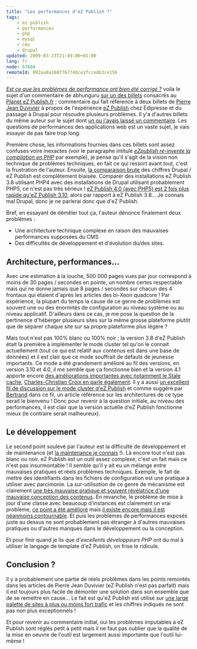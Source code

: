 ```yaml
---
title: "Les performances d'eZ Publish ?"
tags:
    - ez publish
    - performances
    - php
    - mysql
    - cms
    - drupal
updated: 2009-03-23T21:49:00+01:00
lang: fr
node: 67684
remoteId: 092aa8a168f767748ce2fcce8b3ce156
---
```


*[Est ce que les problémes de performance ont bien été corrigé ?](/post/etude-du-planet-ez-publish-fr-3-3-performances-caches-et-compagnie#c67673)* voila le sujet d'un commentaire de abhunguru [sur un des billets](/post/etude-du-planet-ez-publish-fr-3-3-performances-caches-et-compagnie) consacrés au [Planet eZ Publish.fr](http://www.planet-ezpublish.fr/) ; commentaire qui fait référence à deux billets de [Pierre Jean Duvivier](http://www.media-business.biz) à propos de l'expérience [eZ Publish](/tag/ez+publish) chez Edipresse et du passage à Drupal pour résoudre plusieurs problèmes. Il y'a d'autres billets du même auteur sur le sujet dont [un ou j'avais laissé un commentaire](http://www.media-business.biz/content/ezpublish-vs-drupal-pourquoi-ezpublish-est-battu-par-ko#comment-1). Les questions de performances des applications web est un vaste sujet, je vais essayer de pas faire trop long.


Première chose, les informations fournies dans ces billets sont assez confuses voire inexactes (voir le paragraphe intitulé [*eZpublish ré-invente la compilation en PHP*](http://www.media-business.biz/content/ezpublish-lenfer-du-devoir) par exemple), je pense qu'il s'agit de la vision non technique de problèmes techniques, en fait ce qui ressort avant tout, c'est la frustration de l'auteur. Ensuite, [la comparaison brute](http://www.media-business.biz/content/ezpublish-et-drupal-chez-edipresse-18-mois-apr%C3%A8squel-est-le-bilan) des chiffres Drupal / eZ Publish est complètement biaisée. Comparer des installations eZ Publish 3.8 utilisant PHP4 avec des installations de Drupal utilisant probablement PHP5, ce n'est pas très sérieux ! [eZ Publish 4.0 (avec PHP5) est 2 fois plus rapide qu'eZ Publish 3.10](/post/benchmark-between-ez-publish-4-and-ez-publish-3-10-with-or-without-a-php-opcode-cache), alors par rapport à eZ Publish 3.8... Je connais mal Drupal, donc je ne parlerai donc que d'eZ Publish.


Bref, en essayant de démêler tout ça, l'auteur dénonce finalement deux problèmes :

* Une architecture technique complexe en raison des mauvaises performances supposées du CMS
* Des difficultés de développement et d'évolution du/des sites.


## Architecture, performances...


Avec une estimation à la louche, 500 000 pages vues par jour correspond à moins de 30 pages / secondes en pointe, un nombre certes respectable mais qui ne donne jamais que 8 pages / secondes sur chacun des 4 frontaux qui étaient d'après les articles des bi-Xeon quadcore ! Par expérience, la plupart du temps la cause de ce genre de problèmes est souvent une ou des énormités de configuration au niveau système ou au niveau applicatif. D'ailleurs dans ce cas, je me pose la question de la pertinence d'héberger plusieurs sites sur la même grosse plateforme plutôt que de séparer chaque site sur sa propre plateforme plus légère ?


Mais tout n'est pas 100% blanc ou 100% noir ; la version 3.8 d'eZ Publish était la première à implémenter le mode cluster tel qu'on le connait actuellement (tout ce qui est relatif aux contenus est dans une base de données) et il est clair que ce mode souffrait de défauts de jeunesse importants. Ce mode a été grandement amélioré au fil des versions, en version 3.10 et 4.0, il me semble que ça fonctionne bien et la version 4.1 apporte encore [des améliorations importantes avec notamment le Stale cache](http://blog.ankh-morpork.net/2009/03/18/ez-publish-41-stalecache/), [Charles-Christian Croix en parle également](http://www.karlesnine.com/post/2009/03/10/eZPublish-OJD). Il y a aussi [un excellent fil de discussion sur le mode cluster d'eZ Publish](http://ez.no/developer/forum/developer/cluster_performance) et comme suggéré par [Bertrand](http://blog.ankh-morpork.net/) dans ce fil, un article référence sur les architectures de ce type serait le bienvenu ! Donc pour revenir à la question initiale, au niveau des performances, il est clair que la version actuelle d'eZ Publish fonctionne mieux (le contraire serait malheureux).


## Le développement


Le second point soulevé par l'auteur est la difficulté de développement et de maintenance (et [la maintenance je connais](/page/cv-fr) !). Là encore tout n'est pas blanc ou noir. eZ Publish est un outil assez complexe, c'est un fait mais ce n'est pas insurmontable ! Il semble qu'il y ait eu un mélange entre mauvaises pratiques et réels problèmes techniques. Exemple, le fait de mettre des identifiants dans les fichiers de configuration est une pratique à utiliser avec parcimonie. La *sur-utilisation* de ce genre de mécanisme est clairement [une très mauvaise pratique et souvent révélatrice d'une mauvaise conception des contenus](http://www.unelectronlibre.info/journal/post/2009/02/09/Entretenir-des-sites-sous-eZ-Publish). En revanche, le problème de mise à jour d'une classe avec beaucoup d'instances est clairement un vrai problème, [ce point a été amélioré](http://issues.ez.no/14133) mais [il existe encore mais il est néanmoins contournable](http://issues.ez.no/10203). Et puis les problèmes de performances exposés juste au dessus ne sont probablement pas étranger à d'autres mauvaises pratiques ou d'autres manques dans le développement ou la conception.


Et pour finir quand je lis que d'*excellents développeurs PHP* ont du mal à utiliser le langage de template d'eZ Publish, on frise le ridicule.


## Conclusion ?


Il y a probablement une partie de réels problèmes dans les points remontés dans les articles de Pierre Jean Duvivier (eZ Publish n'est pas parfait) mais il est toujours plus facile de démonter une solution dans son ensemble que de se remettre en cause... Le fait est qu'eZ Publish est utilisé sur [une large palette de sites à plus ou moins fort trafic](http://ez.no/customers/references) et les chiffres indiqués ne sont pas non plus exceptionnels !


Et pour revenir au commentaire initial, oui les problèmes imputables à eZ Publish sont réglés petit à petit mais il ne faut pas oublier que la qualité de la mise en oeuvre de l'outil est largement aussi importante que l'outil lui-même !

